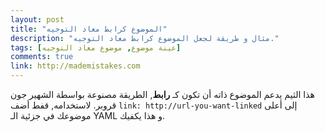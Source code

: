 ```yaml
---
layout: post
title: "الموضوع كرابط معاد التوجيه"
description: "مثال و طريقة لجعل الموضوع كرابط معاد التوجيه."
tags: [عينة موضوع, موضوع معاد التوجيه]
comments: true
link: http://mademistakes.com  
---
```


هذا الثيم يدعم الموضوع ذاته أن تكون كـ **رابط**, الطريقة مصنوعة بواسطة الشهير جون قروبر. لاستخدامه, قفط أضف `link: http://url-you-want-linked` إلى أعلى موضوعك في جزئية الـ YAML و هذا يكفيك.